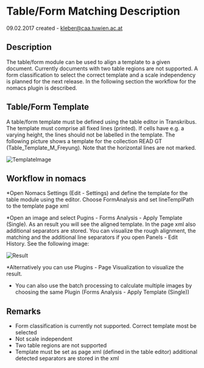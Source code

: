 # Table/Form Matching Description
09.02.2017 created - kleber@caa.tuwien.ac.at

## Description

The table/form module can be used to align a template to a given document. Currently documents with two table regions are not supported. A form classification to select the correct template and a scale independency is planned for the next release. In the following section the workflow for the nomacs plugin is described.

## Table/Form Template

A table/form template must be defined using the table editor in Transkribus. The template must comprise all fixed lines (printed). If cells have e.g. a varying height, the lines should not be labelled in the template. The following picture shows a template for the collection READ GT (Table_Template_M_Freyung). Note that the horizontal lines are not marked.

![TemplateImage](D:\projects\READ\formTest\form-gt\M_Aigen_am_Inn_003-01_0001-template.jpg)

## Workflow in nomacs

*Open Nomacs Settings (Edit - Settings) and define the template for the table module using the editor. Choose FormAnalysis and set lineTemplPath to the template page xml

*Open an image and select Pugins - Forms Analysis - Apply Template (Single). As an result you will see the aligned template. In the page xml also additional separators are stored. You can visualize the rough alignment, the matching and the additional line separators if you open Panels - Edit History. See the following image:

![Result](D:\projects\READ\formTest\form-gt\result\screenshot.png)

*Alternatively you can use Plugins - Page Visualization to visualize the result.

* You can also use the batch processing to calculate multiple images by choosing the same Plugin (Forms Analysis - Apply Template (Single))

## Remarks

* Form classification is currently not supported. Correct template most be selected
* Not scale independent
* Two table regions are not supported
* Template must be set as page xml (defined in the table editor)
    additional detected separators are stored in the xml
